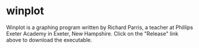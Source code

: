 # winplot

Winplot is a graphing program written by Richard Parris, a teacher at Phillips Exeter Academy in Exeter, New Hampshire. Click on the "Release" link above to download the executable.
